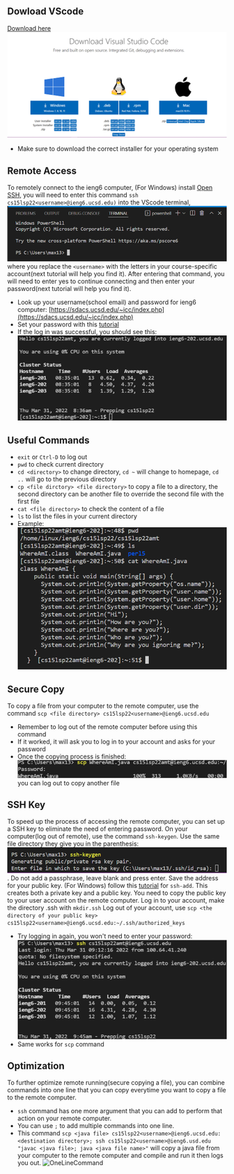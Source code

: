 ## Dowload VScode
[Download here](https://code.visualstudio.com/Download)
![VScodeDownload](VScodeDownload.png)
* Make sure to download the correct installer for your operating system

## Remote Access
To remotely connect to the ieng6 computer, (For Windows) install [Open SSH](https://docs.microsoft.com/en-us/windows-server/administration/openssh/openssh_install_firstuse), you will need to enter this command `ssh cs15lsp22<username>@ieng6.ucsd.edu)` into the VScode terminal, ![VScodeTerminal](VScodeTerminal.png) where you replace the `<username>` with the letters in your course-specific account(next tutorial will help you find it).
After entering that command, you will need to enter yes to continue connecting and then enter your password(next tutorial will help you find it).
* Look up your username(school email) and password for ieng6 computer: [https://sdacs.ucsd.edu/~icc/index.php](https://sdacs.ucsd.edu/~icc/index.php)
* Set your password with this [tutorial](https://cdn-uploads.piazza.com/paste/ktv2gnof3sx5bf/181c3cb053df5cf1ccaf0457f56f12a2e5aa90b139aef8c2ea8fcc590f02fadf/How-to-Reset-your-Password.pdf)
* If the log in was successful, you should see this: ![SSHLogIn](SSHLogIn.png)

## Useful Commands
* `exit` or `Ctrl-D` to log out
* `pwd` to check current directory
* `cd <directory>` to change directory, `cd ~` will change to homepage, `cd ..` will go to the previous directory
* `cp <file dirctory> <file directory>` to copy a file to a directory, the second directory can be another file to override the second file with the first file
* `cat <file directory>` to check the content of a file
* `ls` to list the files in your current directory
* Example: ![Commands](Commands.png)

## Secure Copy
To copy a file from your computer to the remote computer, use the command `scp <file directory> cs15lsp22<username>@ieng6.ucsd.edu`
* Remember to log out of the remote computer before using this command
* If it worked, it will ask you to log in to your account and asks for your password
* Once the copying process is finished: ![SCP](SCP.png) you can log out to copy another file

## SSH Key
To speed up the process of accessing the remote computer, you can set up a SSH key to eliminate the need of entering password.
On your computer(log out of remote), use the command `ssh-keygen`.
Use the same file directory they give you in the parenthesis: ![SSHKey](SSHKey.png).
Do not add a passphrase, leave blank and press enter.
Save the address for your public key.
(For Windows) follow this [tutorial](https://docs.microsoft.com/en-us/windows-server/administration/openssh/openssh_keymanagement#user-key-generation) for `ssh-add`.
This creates both a private key and a public key.
You need to copy the public key to your user account on the remote computer.
Log in to your account, make the directory .ssh with `mkdir.ssh`
Log out of your account, use `scp <the directory of your public key> cs15lsp22<username>@ieng6.ucsd.edu:~/.ssh/authorized_keys`
* Try logging in again, you won't need to enter your password: ![SSHKeyLogIn](SSHKeyLogIn.png)
* Same works for `scp` command

## Optimization
To further optimize remote running(secure copying a file), you can combine commands into one line that you can copy everytime you want to copy a file to the remote computer.
* `ssh` command has one more argument that you can add to perform that action on your remote computer.
* You can use `;` to add multiple commands into one line.
* This command `scp <java file> cs15lsp22<username>@ieng6.ucsd.edu:<destination directory>; ssh cs15lsp22<username>@ieng6.usd.edu "javac <java file>; java <java file name>"` will copy a java file from your computer to the remote computer and compile and run it then logs you out. ![OneLineCommand](OneLineCommand)
